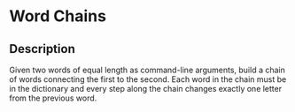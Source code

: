 # Word Chains

## Description
Given two words of equal length as command-line arguments, build a chain of words connecting the first to the second. Each word in the chain must be in the dictionary and every step along the chain changes exactly one letter from the previous word.

